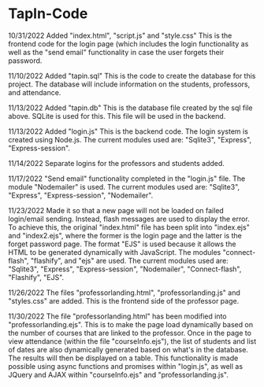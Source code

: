 # TapIn-Code

10/31/2022
Added "index.html", "script.js" and "style.css"
This is the frontend code for the login page (which includes the login functionality as well as the "send email" functionality in case the user forgets their password.

11/10/2022
Added "tapin.sql"
This is the code to create the database for this project. The database will include information on the students, professors, and attendance.

11/13/2022
Added "tapin.db"
This is the database file created by the sql file above. SQLite is used for this. This file will be used in the backend.

11/13/2022
Added "login.js"
This is the backend code. The login system is created using Node.js. The current modules used are:
"Sqlite3", "Express", "Express-session".

11/14/2022
Separate logins for the professors and students added.

11/17/2022
"Send email" functionality completed in the "login.js" file. The module "Nodemailer" is used. The current modules used are:
"Sqlite3", "Express", "Express-session", "Nodemailer".

11/23/2022
Made it so that a new page will not be loaded on failed login/email sending. Instead, flash messages are used to display the error. To achieve this, the original "index.html" file has been split into "index.ejs" and "index2.ejs", where the former is the login page and the latter is the forget password page. The format "EJS" is used because it allows the HTML to be generated dynamically with JavaScript. The modules "connect-flash", "flashify", and "ejs" are used. The current modules used are:
"Sqlite3", "Express", "Express-session", "Nodemailer", "Connect-flash", "Flashify", "EJS".

11/26/2022
The files "professorlanding.html", "professorlanding.js" and "styles.css" are added. This is the frontend side of the professor page.

11/30/2022
The file "professorlanding.html" has been modified into "professorlanding.ejs". This is to make the page load dynamically based on the number of courses that are linked to the professor. Once in the page to view attendance (within the file "courseInfo.ejs"), the list of students and list of dates are also dynamically generated based on what's in the database. The results will then be displayed on a table. This functionality is made possible using async functions and promises within "login.js", as well as JQuery and AJAX within "courseInfo.ejs" and "professorlanding.js".

